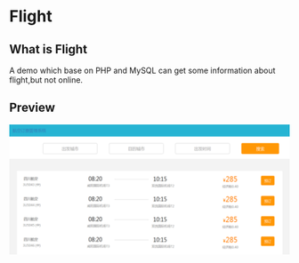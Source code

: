 # Flight
## What is Flight
A demo which base on PHP and MySQL can get some information about flight,but not online.
## Preview
![Preview](/flight/Preview.png)